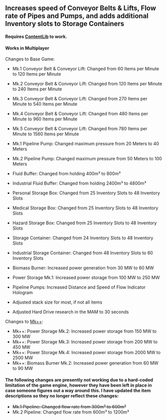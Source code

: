 ## Increases speed of Conveyor Belts & Lifts, Flow rate of Pipes and Pumps, and adds additional Inventory slots to Storage Containers

#### Requires  [ContentLib](https://ficsit.app/mod/5T4Z1exTKPDbWF)  to work.

#### Works in Multiplayer 

Changes to Base Game:

-   Mk.1 Conveyor Belt & Conveyor Lift: Changed from 60 Items per Minute to 120 Items per Minute
-   Mk.2 Conveyor Belt & Conveyor Lift: Changed from 120 Items per Minute to 240 Items per Minute
-   Mk.3 Conveyor Belt & Conveyor Lift: Changed from 270 Items per Minute to 540 Items per Minute
-   Mk.4 Conveyor Belt & Conveyor Lift: Changed from 480 Items per Minute to 960 Items per Minute
-   Mk.5 Conveyor Belt & Conveyor Lift: Changed from 780 Items per Minute to 1560 Items per Minute

-   Mk.1 Pipeline Pump: Changed maximum pressure from 20 Meters to 40 Meters
-   Mk.2 Pipeline Pump: Changed maximum pressure from 50 Meters to 100 Meters
-   Fluid Buffer: Changed from holding 400m³ to 800m³
-   Industrial Fluid Buffer: Changed from holding 2400m³ to 4800m³
-   Personal Storage Box: Changed from 25 Inventory Slots to 48 Inventory Slots
-   Medical Storage Box: Changed from 25 Inventory Slots to 48 Inventory Slots
-   Hazard Storage Box: Changed from 25 Inventory Slots to 48 Inventory Slots
-   Storage Container: Changed from 24 Inventory Slots to 48 Inventory Slots
-   Industrial Storage Container: Changed from 48 Inventory Slots to 60 Inventory Slots
-   Biomass Burner: Increased power generation from 30 MW to 60 MW
-   Power Storage Mk.1: Increased power storage from 100 MW to 250 MW
-   Pipeline Pumps: Increased Distance and Speed of Flow Indicator Hologram
-   Adjusted stack size for most, if not all items
-   Adjusted Hard Drive research in the MAM to 30 seconds


Changes to [Mk++](https://ficsit.app/mod/MK22k20):
-   Mk++: Power Storage Mk.2: Increased power storage from 150 MW to 300 MW
-   Mk++: Power Storage Mk.3: Increased power storage from 200 MW to 450 MW
-   Mk++: Power Storage Mk.4: Increased power storage from 2000 MW to 2500 MW
-   Mk++: Biomass Burner Mk.2: Increased power generation from 60 MW to 90 MW

#### The following changes are presently not working due to a hard-coded limitation of the game engine, however they have been left in place in case someone figures out a way around this. I have updated the item descriptions so they no longer reflect these changes:

-   ~~Mk.1 Pipeline: Changed flow rate from 300m³ to 600m³~~
-   Mk.2 Pipeline: Changed flow rate from 600m³ to 1200m³

